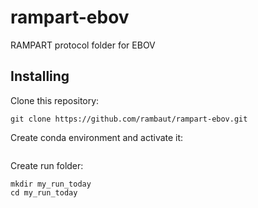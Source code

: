 # rampart-ebov
RAMPART protocol folder for EBOV

## Installing
Clone this repository:

```
git clone https://github.com/rambaut/rampart-ebov.git
```

Create conda environment and activate it:

```
```

Create run folder:

```
mkdir my_run_today
cd my_run_today
```


